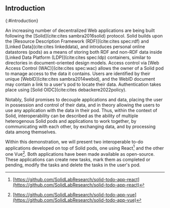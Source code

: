 ## Introduction
{:#introduction}

An increasing number of decentralized Web applications are being built following the [Solid](cite:cites sambra2016solid) protocol.
Solid builds upon the [Resource Description Framework (RDF)](cite:cites spec:rdf) and [Linked Data](cite:cites linkeddata),
and introduces personal online datastores (pods) as a means of storing both RDF and non-RDF data inside [Linked Data Platform (LDP)](cite:cites spec:ldp) containers,
similar to directories in document-oriented design models.
Access control via [Web Access Control (WAC)](cite:cites spec:wac) allows the owner of a Solid pod to manage access to the data it contains.
Users are identified by their unique [WebID](cite:cites sambra2014webid),
and the WebID document may contain a link to a user's pod to locate their data.
Authentication takes place using [Solid OIDC](cite:cites debackere2022policy).

Notably, Solid promises to decouple applications and data, placing the user in possession and control of their data,
and in theory allowing the users to use any application with the data in their pod.
Thus, within the context of Solid, interoperability can be described as the ability of multiple heterogenous Solid pods and applications to work together,
by communicating with each other, by exchanging data, and by processing data among themselves.

Within this demonstration, we will present two interoperable to-do applications developed on top of Solid pods,
one using React[^reactapp] and the other one Vue[^vueapp].
Both applications have been made available as open-source.
These applications can create new tasks, mark them as completed or pending, modify the tasks and delete the tasks in the user's pod.

[^reactapp]: [https://github.com/SolidLabResearch/solid-todo-app-react](https://github.com/SolidLabResearch/solid-todo-app-react)
[^vueapp]: [https://github.com/SolidLabResearch/solid-todo-app-vue](https://github.com/SolidLabResearch/solid-todo-app-vue)

